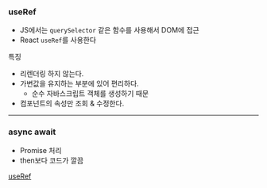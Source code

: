 ### useRef

- JS에서는 `querySelector` 같은 함수를 사용해서 DOM에 접근
- React `useRef`를 사용한다

특징

- 리렌더링 하지 않는다.
- 가변값을 유지하는 부분에 있어 편리하다.
  - 순수 자바스크립트 객체를 생성하기 때문
- 컴포넌트의 속성만 조회 & 수정한다.

---

### async await

- Promise 처리
- then보다 코드가 깔끔

[useRef](https://ko.reactjs.org/docs/hooks-reference.html#useref)

